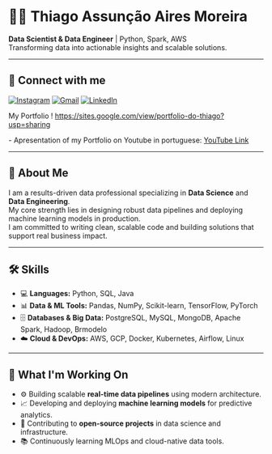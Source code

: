 
<h1>👨‍💻 Thiago Assunção Aires Moreira</h1>

<p><strong>Data Scientist & Data Engineer</strong> | Python, Spark, AWS<br>
Transforming data into actionable insights and scalable solutions.</p>

<hr>

<h2>📲 Connect with me</h2>

[![Instagram](https://img.shields.io/badge/INSTAGRAM-pink?style=for-the-badge&logo=instagram&logoColor=white)](https://www.instagram.com/thiago.aires_/)
[![Gmail](https://img.shields.io/badge/GMAIL-333333?style=for-the-badge&logo=gmail&logoColor=white)](kbyteow@gmail.com)
[![LinkedIn](https://img.shields.io/badge/LINKEDIN-0A66C2?style=for-the-badge&logo=linkedin&logoColor=white)](www.linkedin.com/in/thiago-assuncao-aires-moreira)

My Portfolio ! https://sites.google.com/view/portfolio-do-thiago?usp=sharing
<p>- Apresentation of my Portfolio on Youtube in portuguese: <a href="https://www.youtube.com/watch?v=xk70N8rvgLU">YouTube Link</a></p>

<hr>

<h2>📌 About Me</h2>
<p>I am a results-driven data professional specializing in <strong>Data Science</strong> and <strong>Data Engineering</strong>.<br>
My core strength lies in designing robust data pipelines and deploying machine learning models in production.<br>
I am committed to writing clean, scalable code and building solutions that support real business impact.</p>

<hr>

<h2>🛠️ Skills</h2>
<ul>
<li>💻 <strong>Languages:</strong> Python, SQL, Java</li>
<li>📊 <strong>Data & ML Tools:</strong> Pandas, NumPy, Scikit-learn, TensorFlow, PyTorch</li>
<li>🗄️ <strong>Databases & Big Data:</strong> PostgreSQL, MySQL, MongoDB, Apache Spark, Hadoop, Brmodelo</li>
<li>☁️ <strong>Cloud & DevOps:</strong> AWS, GCP, Docker, Kubernetes, Airflow, Linux</li>
</ul>

<hr>

<h2>🚀 What I'm Working On</h2>
<ul>
<li>⚙️ Building scalable <strong>real-time data pipelines</strong> using modern architecture.</li>
<li>📈 Developing and deploying <strong>machine learning models</strong> for predictive analytics.</li>
<li>🤝 Contributing to <strong>open-source projects</strong> in data science and infrastructure.</li>
<li>📚 Continuously learning MLOps and cloud-native data tools.</li>
</ul>

</div>
